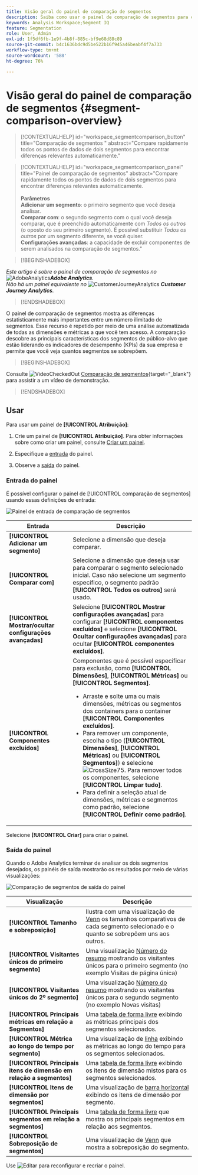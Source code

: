 ```yaml
---
title: Visão geral do painel de comparação de segmentos
description: Saiba como usar o painel de comparação de segmentos para comparar segmentos no Analysis Workspace.
keywords: Analysis Workspace;Segment IQ
feature: Segmentation
role: User, Admin
exl-id: 1f5df6fb-1e9f-4b8f-885c-bf9e68d88c89
source-git-commit: b4c1636bdc9d5be522b16f945a46beabf4f7a733
workflow-type: tm+mt
source-wordcount: '588'
ht-degree: 76%

---
```


# Visão geral do painel de comparação de segmentos {#segment-comparison-overview}

<!-- markdownlint-disable MD034 -->

>[!CONTEXTUALHELP]
>id="workspace_segmentcomparison_button"
>title="Comparação de segmentos "
>abstract="Compare rapidamente todos os pontos de dados de dois segmentos para encontrar diferenças relevantes automaticamente."

<!-- markdownlint-enable MD034 -->

<!-- markdownlint-disable MD034 -->

>[!CONTEXTUALHELP]
>id="workspace_segmentcomparison_panel"
>title="Painel de comparação de segmentos"
>abstract="Compare rapidamente todos os pontos de dados de dois segmentos para encontrar diferenças relevantes automaticamente.<br/><br/>**Parâmetros &#x200B;**<br/>**Adicionar um segmento**: o primeiro segmento que você deseja analisar.<br/>**Comparar com**: o segundo segmento com o qual você deseja comparar, que é preenchido automaticamente com *Todos os outros* (o oposto do seu primeiro segmento). É possível substituir *Todos os outros* por um segmento diferente, se você quiser.<br/>**Configurações avançadas**: a capacidade de excluir componentes de serem analisados na comparação de segmentos."
<!-- markdownlint-enable MD034 -->

>[!BEGINSHADEBOX]

_Este artigo é sobre o painel de comparação de segmentos no_ ![AdobeAnalytics](/help/assets/icons/AdobeAnalytics.svg) _&#x200B;**Adobe Analytics**._<br/>_Não há um painel equivalente no_ ![CustomerJourneyAnalytics](/help/assets/icons/CustomerJourneyAnalytics.svg) _&#x200B;**Customer Journey Analytics**._

>[!ENDSHADEBOX]

O painel de comparação de segmentos mostra as diferenças estatisticamente mais importantes entre um número ilimitado de segmentos. Esse recurso é repetido por meio de uma análise automatizada de todas as dimensões e métricas a que você tem acesso. A comparação descobre as principais características dos segmentos de público-alvo que estão liderando os indicadores de desempenho (KPIs) da sua empresa e permite que você veja quantos segmentos se sobrepõem.


>[!BEGINSHADEBOX]

Consulte ![VideoCheckedOut](/help/assets/icons/VideoCheckedOut.svg) [Comparação de segmentos](https://video.tv.adobe.com/v/23976?quality=12&learn=on){target="_blank"} para assistir a um vídeo de demonstração.

>[!ENDSHADEBOX]



## Usar

Para usar um painel de **[!UICONTROL Atribuição]**:

1. Crie um painel de **[!UICONTROL Atribuição]**. Para obter informações sobre como criar um painel, consulte [Criar um painel](../panels.md#create-a-panel).

1. Especifique a [entrada](#panel-input) do painel.

1. Observe a [saída](#panel-output) do painel.



### Entrada do painel

É possível configurar o painel de [!UICONTROL comparação de segmentos] usando essas definições de entrada:

![Painel de entrada de comparação de segmentos](assets/segment-comparison-input.png) 

| Entrada | Descrição |
| --- | --- |
| **[!UICONTROL Adicionar um segmento]** | Selecione a dimensão que deseja comparar. |
| **[!UICONTROL Comparar com]** | Selecione a dimensão que deseja usar para comparar o segmento selecionado inicial. Caso não selecione um segmento específico, o segmento padrão **[!UICONTROL Todos os outros]** será usado. |
| **[!UICONTROL Mostrar/ocultar configurações avançadas]** | Selecione **[!UICONTROL Mostrar configurações avançadas]** para configurar **[!UICONTROL componentes excluídos]** e selecione **[!UICONTROL Ocultar configurações avançadas]** para ocultar **[!UICONTROL componentes excluídos]**. |
| **[!UICONTROL Componentes excluídos]** | Componentes que é possível especificar para exclusão, como **[!UICONTROL Dimensões]**, **[!UICONTROL Métricas]** ou **[!UICONTROL Segmentos]**.<br><ul><li>Arraste e solte uma ou mais dimensões, métricas ou segmentos dos containers para o container **[!UICONTROL Componentes excluídos]**.</li><li>Para remover um componente, escolha o tipo (**[!UICONTROL Dimensões]**, **[!UICONTROL Métricas]** ou **[!UICONTROL Segmentos]**) e selecione ![CrossSize75](/help/assets/icons/CrossSize75.svg). Para remover todos os componentes, selecione **[!UICONTROL Limpar tudo]**.</li><li>Para definir a seleção atual de dimensões, métricas e segmentos como padrão, selecione **[!UICONTROL Definir como padrão]**.</li></ul> |

Selecione **[!UICONTROL Criar]** para criar o painel.

### Saída do painel

Quando o Adobe Analytics terminar de analisar os dois segmentos desejados, os painéis de saída mostrarão os resultados por meio de várias visualizações:

![Comparação de segmentos de saída do painel](assets/segment-comparison-output.png)

| Visualização | Descrição |
|---|---|
| **[!UICONTROL Tamanho e sobreposição]** | Ilustra com uma visualização de [Venn](/help/analyze/analysis-workspace/visualizations/venn.md) os tamanhos comparativos de cada segmento selecionado e o quanto se sobrepõem uns aos outros. |
| **[!UICONTROL Visitantes únicos do primeiro segmento]** | Uma visualização [Número do resumo](/help/analyze/analysis-workspace/visualizations/summary-number-change.md) mostrando os visitantes únicos para o primeiro segmento (no exemplo Visitas de página única) |
| **[!UICONTROL Visitantes únicos do 2º segmento]** | Uma visualização [Número do resumo](/help/analyze/analysis-workspace/visualizations/summary-number-change.md) mostrando os visitantes únicos para o segundo segmento (no exemplo Novas visitas) |
| **[!UICONTROL Principais métricas em relação a Segmentos]** | Uma [tabela de forma livre](/help/analyze/analysis-workspace/visualizations/freeform-table/freeform-table.md) exibindo as métricas principais dos segmentos selecionados. |
| **[!UICONTROL Métrica ao longo do tempo por segmento]** | Uma visualização de [linha](/help/analyze/analysis-workspace/visualizations/line.md) exibindo as métricas ao longo do tempo para os segmentos selecionados. |
| **[!UICONTROL Principais itens de dimensão em relação a segmentos]** | Uma [tabela de forma livre](/help/analyze/analysis-workspace/visualizations/freeform-table/freeform-table.md) exibindo os itens de dimensão mistos para os segmentos selecionados. |
| **[!UICONTROL Itens de dimensão por segmentos]** | Uma visualização de [barra horizontal](/help/analyze/analysis-workspace/visualizations/horizontal-bar.md) exibindo os itens de dimensão por segmento. |
| **[!UICONTROL Principais segmentos em relação a segmentos]** | Uma [tabela de forma livre](/help/analyze/analysis-workspace/visualizations/freeform-table/freeform-table.md) que mostra os principais segmentos em relação aos segmentos. |
| **[!UICONTROL Sobreposição de segmentos]** | Uma visualização de [Venn](/help/analyze/analysis-workspace/visualizations/venn.md) que mostra a sobreposição do segmento. |

Use ![Editar](/help/assets/icons/Edit.svg) para reconfigurar e recriar o painel.


<!--
#### Size and overlap

Illustrates the comparative sizes of each selected segment and how much they overlap with each other using a venn diagram. You can hover over the visual to see how many visitors were in each overlapping or non-overlapping section. You can also right click on the overlap to create a brand new segment for further analysis. If the two segments are mutually exclusive, no overlap is shown between the two circles (typically seen with segments using a hit container).

![Size and overlap](assets/size-overlap.png)

#### Population summaries

To the right of the Size and Overlap visualization, the total unique visitor count in each segment and overlap is shown.

![Population summaries](assets/population_summaries.png)

#### Top metrics

Displays the most statistically significant metrics between the two segments. Each row in this table represents a differentiating metric, ranked by how different it is between each segment. A difference score of 1 means it is statistically significant, while a difference score of 0 means there is no statistical significance.

This visualization is similar to freeform tables in Analysis Workspace. If deeper analysis on a specific metric is desired, hover over a line item and click 'Create visual'. A new table is created to analyze that specific metric. If a metric is irrelevant to your analysis, hover over the line item and click the 'X' to remove it.

>[!NOTE]
>
>Metrics added to this table after the segment comparison has finished do not receive a Difference Score.

![Top metrics](assets/top-metrics.png)

#### Metric over time by segment

To the right of the metrics table is a linked visualization. You can click a line item in the table on the left, and this visualization updates to show that metric trended over time.

![Top metrics line](assets/linked-viz.png)

#### Top dimensions

Shows the most statistically significant dimension items across all of your dimensions. Each row shows the percentage of each segment exhibiting this dimension item. For example, this table might reveal that 100% of visitors in 'Segment A' had the dimension item 'Browser Type: Google', whereas only 19.6% of 'Segment B' had this dimension item. A difference score of 1 means it is statistically significant, while a difference score of 0 means there is no statistical significance.

This visualization is similar to freeform tables in Analysis Workspace. If deeper analysis on a specific dimension item is desired, hover over a line item and click 'Create visual'. A new table is created to analyze that specific dimension item. If a dimension item is irrelevant to your analysis, hover over the line item and click the 'X' to remove it.

>[!NOTE]
>
>Dimension items added to this table after the segment comparison has finished do not receive a Difference Score.

![Top dimensions](assets/top-dimension-item1.png)

#### Dimension items by segment

To the right of the dimensions table is a linked bar chart visualization. It shows all displayed dimension items in a bar chart. Clicking a line item in the table on the left updates the visualization on the right.

![Top dimensions bar chart](assets/top-dimension-item.png)

#### Top segments

Shows which other segments (other than the two segments selected for comparison) have statistically significant overlap. For example, this table can show that a third segment, 'Repeat Visitors', overlaps highly with 'Segment A' but does not overlap with 'Segment B'. A difference score of 1 means it is statistically significant, while a difference score of 0 means there is no statistical significance.

This visualization is similar to freeform tables in Analysis Workspace. If deeper analysis on a specific segment is desired, hover over a line item and click 'Create visual'. A new table is created to analyze that specific segment. If a segment is irrelevant to your analysis, hover over the line item and click the 'X' to remove it.

>[!NOTE]
>
>Segments added to this table after the segment comparison has finished do not receive a Difference Score.

![Top segments](assets/top-segments.png)

#### Segment overlap

To the right of the segments table is a linked venn diagram visualization. It shows the most statistically significant segment applied to your compared segments. For example, 'Segment A' + 'Statistically significant segment' vs. 'Segment B' + 'Statistically significant segment'. Clicking a segment line item in the table on the left updates the venn diagram on the right.

![Top segments venn diagram](assets/segment-overlap.png)

-->
